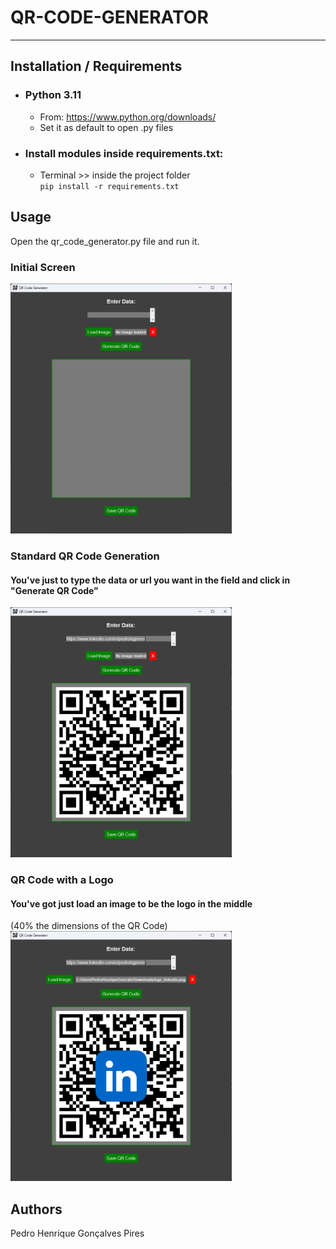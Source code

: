 # QR-CODE-GENERATOR

***


## Installation / Requirements
- ### Python 3.11
  - From: https://www.python.org/downloads/ <br>
  - Set it as default to open .py files
- ### Install modules inside requirements.txt:
  - Terminal >> inside the project folder <br> ``pip install -r requirements.txt``


## Usage
Open the qr_code_generator.py file and run it. <br>
### Initial Screen
<img src="https://github.com/PhPires13/qr-code-generator/blob/main/tutorial/initial_screen.png?raw=true" alt="Initial Screen" style="max-height: 400px; width: auto;">

### Standard QR Code Generation
#### You've just to type the data or url you want in the field and click in "Generate QR Code"
<img src="https://github.com/PhPires13/qr-code-generator/blob/main/tutorial/standard_qr_code.png?raw=true" alt="Standard QR Code" style="max-height: 400px; width: auto;">

### QR Code with a Logo
#### You've got just load an image to be the logo in the middle
(40% the dimensions of the QR Code) <br>
<img src="https://github.com/PhPires13/qr-code-generator/blob/main/tutorial/logo_qr_code.png?raw=true" alt="Logo QR Code" style="max-height: 400px; width: auto;">


## Authors
Pedro Henrique Gonçalves Pires
